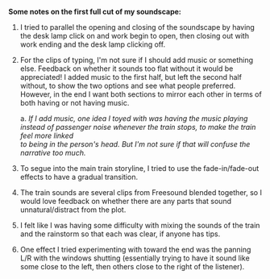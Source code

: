 **Some notes on the first full cut of my soundscape:**

1. I tried to parallel the opening and closing of the soundscape by having the desk lamp click on and work begin to open, then closing out with work ending and the desk lamp clicking off.

2. For the clips of typing, I'm not sure if I should add music or something else. Feedback on whether it sounds too flat without it would be appreciated! I added music to the first half, but left the second half without, to show the two options and see what people preferred. However, in the end I want both sections to mirror each other in terms of both having or not having music.
    
    a. *If I add music, one idea I toyed with was having the music playing instead of passenger noise whenever the train stops, to make the train feel more linked  
    to being in the person's head. But I'm not sure if that will confuse the narrative too much.*

3. To segue into the main train storyline, I tried to use the fade-in/fade-out effects to have a gradual transition.

4. The train sounds are several clips from Freesound blended together, so I would love feedback on whether there are any parts that sound unnatural/distract from the plot.

5. I felt like I was having some difficulty with mixing the sounds of the train and the rainstorm so that each was clear, if anyone has tips.

6. One effect I tried experimenting with toward the end was the panning L/R with the windows shutting (essentially trying to have it sound like some close to the left, then others close to the right of the listener).
